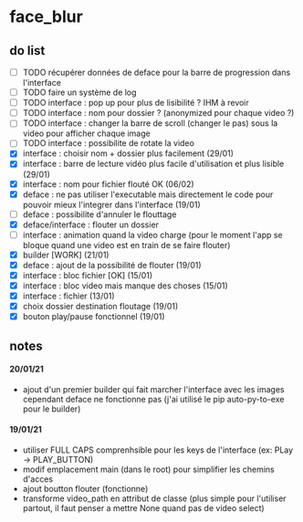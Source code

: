 # face_blur


## do list
- [ ] TODO récupérer données de deface pour la barre de progression dans l'interface
- [ ] TODO faire un système de log
- [ ] TODO interface : pop up pour plus de lisibilité ? IHM à revoir
- [ ] TODO interface : nom pour dossier ? (anonymized pour chaque video ?)
- [ ] TODO interface : changer la barre de scroll (changer le pas) sous la video pour afficher chaque image
- [ ] TODO interface : possibilite de rotate la video
- [x] interface : choisir nom + dossier plus facilement (29/01)
- [x] interface : barre de lecture vidéo plus facile d'utilisation et plus lisible (29/01)
- [x] interface : nom pour fichier flouté OK (06/02)
- [x] deface : ne pas utiliser l'executable mais directement le code pour pouvoir mieux l'integrer dans l'interface (19/01)
- [ ] deface : possibilite d'annuler le flouttage
- [x] deface/interface : flouter un dossier
- [ ] interface : animation quand la video charge (pour le moment l'app se bloque quand une video est en train de se faire flouter)
- [x] builder [WORK] (21/01)
- [x] deface : ajout de la possibilité de flouter (19/01)
- [x] interface : bloc fichier [OK] (15/01)
- [x] interface : bloc video mais manque des choses (15/01)
- [x] interface : fichier (13/01)
- [x] choix dossier destination floutage (19/01)
- [x] bouton play/pause fonctionnel (19/01)

## notes 
#### 20/01/21
- ajout d'un premier builder qui fait marcher l'interface avec les images cependant deface ne fonctionne pas (j'ai utilisé le pip auto-py-to-exe pour le builder)

#### 19/01/21
- utiliser FULL CAPS comprenhsible pour les keys de l'interface (ex: PLay -> PLAY_BUTTON)
- modif emplacement main (dans le root) pour simplifier les chemins d'acces
- ajout boutton flouter (fonctionne)
- transforme video_path en attribut de classe (plus simple pour l'utiliser partout, il faut penser a mettre None quand pas de video select)

